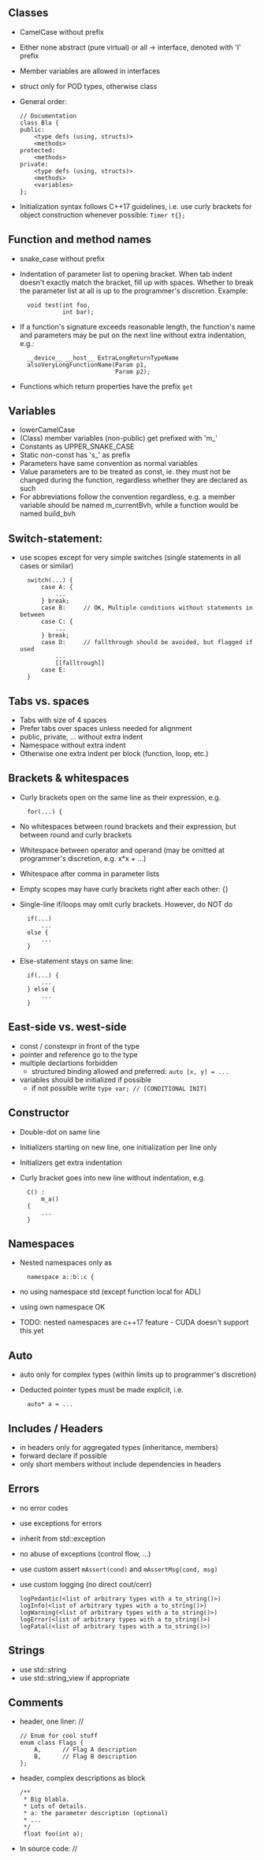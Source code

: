 Classes
-

- CamelCase without prefix
- Either none abstract (pure virtual) or all -> interface, denoted with 'I' prefix
- Member variables are allowed in interfaces
- struct only for POD types, otherwise class
- General order:

      // Documentation
      class Bla {
      public:
          <type defs (using, structs)>
          <methods>
      protected:
          <methods>
      private:
          <type defs (using, structs)>
          <methods>
          <variables>
      };
- Initialization syntax follows C++17 guidelines, i.e. use curly brackets for object construction whenever possible: `Timer t{};`

Function and method names
-

- snake_case without prefix
- Indentation of parameter list to opening bracket. When tab indent doesn't exactly match the bracket, fill up with spaces. Whether to break the parameter list at all is up to the programmer's discretion. Example:

        void test(int foo,
                  int bar);
- If a function's signature exceeds reasonable length, the function's name and parameters may be put on the next line without extra indentation, e.g.:

        __device__ __host__ ExtraLongReturnTypeName
        alsoVeryLongFunctionName(Param p1,
                                 Param p2);
- Functions which return properties have the prefix `get`


Variables
-

- lowerCamelCase
- (Class) member variables (non-public) get prefixed with 'm_'
- Constants as UPPER_SNAKE_CASE
- Static non-const has 's_' as prefix
- Parameters have same convention as normal variables
- Value parameters are to be treated as const, ie. they must not be changed during the function, regardless whether they are declared as such
- For abbreviations follow the convention regardless, e.g. a member variable should be named m_currentBvh, while a function would be named build_bvh

Switch-statement:
-

- use scopes except for very simple switches (single statements in all cases or similar)

        switch(...) {
            case A: {
                ...
            } break;
            case B:     // OK, Multiple conditions without statements in between
            case C: {
                ...
            } break;
            case D:     // fallthrough should be avoided, but flagged if used
                ...
                [[falltrough]]
            case E:
        }

Tabs vs. spaces
-

- Tabs with size of 4 spaces
- Prefer tabs over spaces unless needed for alignment
- public, private, ... without extra indent
- Namespace without extra indent
- Otherwise one extra indent per block (function, loop, etc.)

Brackets & whitespaces
-

- Curly brackets open on the same line as their expression, e.g.

        for(...) {
- No whitespaces between round brackets and their expression, but between round and curly brackets
- Whitespace between operator and operand (may be omitted at programmer's discretion, e.g. x*x + ...)
- Whitespace after comma in parameter lists
- Empty scopes may have curly brackets right after each other: {}
- Single-line if/loops may omit curly brackets. However, do NOT do

        if(...)
            ...
        else {
            ...
        }
- Else-statement stays on same line:

        if(...) {
            ...
        } else {
            ...
        }

East-side vs. west-side
-

- const / constexpr in front of the type 
- pointer and reference go to the type
- multiple declartions forbidden
    - structured binding allowed and preferred: `auto [x, y] = ...`
- variables should be initialized if possible
    - if not possible write `type var; // [CONDITIONAL INIT]`

Constructor
-

- Double-dot on same line
- Initializers starting on new line, one initialization per line only
- Initializers get extra indentation
- Curly bracket goes into new line without indentation, e.g.

        C() :
            m_a()
        {
            ...
        }

Namespaces
-

- Nested namespaces only as

        namespace a::b::c {
- no using namespace std (except function local for ADL)
- using own namespace OK
- TODO: nested namespaces are c++17 feature - CUDA doesn't support this yet

Auto
-

- auto only for complex types (within limits up to programmer's discretion)
- Deducted pointer types must be made explicit, i.e.

        auto* a = ...

Includes / Headers
-

- in headers only for aggregated types (inheritance, members)
- forward declare if possible
- only short members without include dependencies in headers

Errors
-

- no error codes
- use exceptions for errors
- inherit from std::exception
- no abuse of exceptions (control flow, ...)
- use custom assert `mAssert(cond)` and `mAssertMsg(cond, msg)`
- use custom logging (no direct cout/cerr)

      logPedantic(<list of arbitrary types with a to_string()>)
      logInfo(<list of arbitrary types with a to_string()>)
      logWarning(<list of arbitrary types with a to_string()>)
      logError(<list of arbitrary types with a to_string()>)
      logFatal(<list of arbitrary types with a to_string()>)

Strings
-

- use std::string
- use std::string_view if appropriate

Comments
-

* header, one liner: //

      // Enum for cool stuff
      enum class Flags {
          A,      // Flag A description
          B,      // Flag B description
      };

* header, complex descriptions as block

      /**
       * Big blabla.
       * Lots of details.
       * a: the parameter description (optional)
       * ...
       */
       float foo(int a);

* In source code: //
